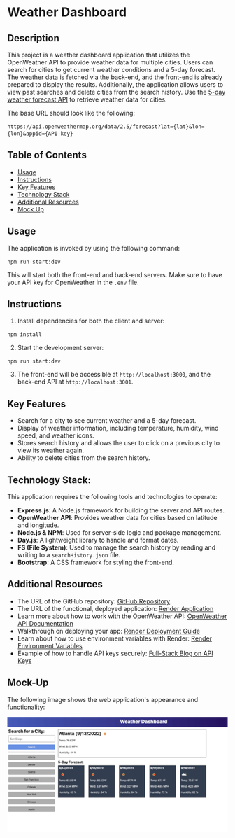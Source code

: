 # Weather Dashboard

## Description

This project is a weather dashboard application that utilizes the OpenWeather API to provide weather data for multiple cities. Users can search for cities to get current weather conditions and a 5-day forecast. The weather data is fetched via the back-end, and the front-end is already prepared to display the results. Additionally, the application allows users to view past searches and delete cities from the search history. Use the [5-day weather forecast API](https://openweathermap.org/forecast5) to retrieve weather data for cities.

The base URL should look like the following:

  ```url
  https://api.openweathermap.org/data/2.5/forecast?lat={lat}&lon={lon}&appid={API key}
  ```

## Table of Contents

- [Usage](#usage)
- [Instructions](#instructions)
- [Key Features](#key-features)
- [Technology Stack](#technology-stack)
- [Additional Resources](#additional-resources)
- [Mock Up](#mock-up)

## Usage

The application is invoked by using the following command:

```
npm run start:dev
```

This will start both the front-end and back-end servers. Make sure to have your API key for OpenWeather in the `.env` file.

## Instructions

1. Install dependencies for both the client and server:

```
npm install
```

2. Start the development server:

```
npm run start:dev
```

3. The front-end will be accessible at `http://localhost:3000`, and the back-end API at `http://localhost:3001`.

## Key Features

- Search for a city to see current weather and a 5-day forecast.
- Display of weather information, including temperature, humidity, wind speed, and weather icons.
- Stores search history and allows the user to click on a previous city to view its weather again.
- Ability to delete cities from the search history.

## Technology Stack:

This application requires the following tools and technologies to operate:

- **Express.js**: A Node.js framework for building the server and API routes.
- **OpenWeather API**: Provides weather data for cities based on latitude and longitude.
- **Node.js & NPM**: Used for server-side logic and package management.
- **Day.js**: A lightweight library to handle and format dates.
- **FS (File System)**: Used to manage the search history by reading and writing to a `searchHistory.json` file.
- **Bootstrap**: A CSS framework for styling the front-end.

## Additional Resources

* The URL of the GitHub repository: [GitHub Repository](https://github.com/gilmerperez/weather-dashboard/tree/main)
* The URL of the functional, deployed application: [Render Application](https://weather-dashboard-llbj.onrender.com)
* Learn more about how to work with the OpenWeather API: [OpenWeather API Documentation](https://openweathermap.org/forecast5)
* Walkthrough on deploying your app: [Render Deployment Guide](https://coding-boot-camp.github.io/full-stack/render/render-deployment-guide)
* Learn about how to use environment variables with Render: [Render Environment Variables](https://docs.render.com/configure-environment-variables)
* Example of how to handle API keys securely: [Full-Stack Blog on API Keys](https://coding-boot-camp.github.io/full-stack/apis/how-to-use-api-keys)

## Mock-Up

The following image shows the web application's appearance and functionality:

![The weather app includes a search option, a list of cities, and a 5-day forecast and current weather conditions for Atlanta ](./assets/09-servers-and-apis-homework-demo.png)
